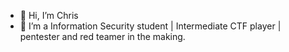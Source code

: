 - 👋 Hi, I’m Chris
- 👀 I’m a Information Security student | Intermediate CTF player | pentester and red teamer in the making.

<!---
Nchabukac/Nchabukac is a ✨ special ✨ repository because its `README.md` (this file) appears on your GitHub profile.
You can click the Preview link to take a look at your changes.
--->

